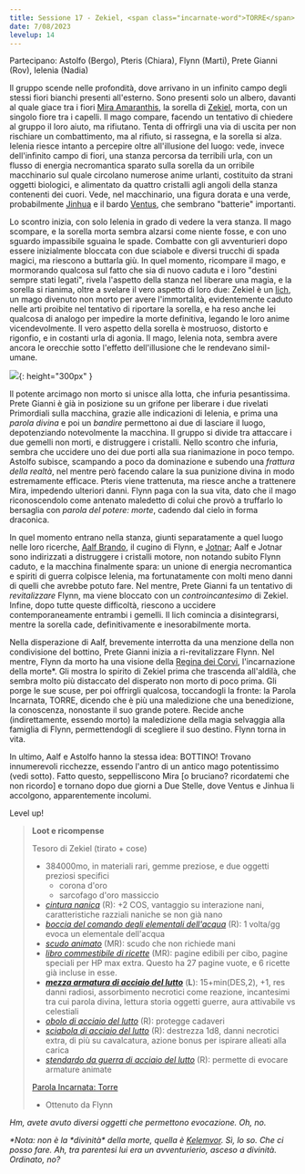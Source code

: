 ```yaml
---
title: Sessione 17 - Zekiel, <span class="incarnate-word">TORRE</span>
date: 7/08/2023
levelup: 14
---
```

Partecipano: Astolfo (Bergo), Pteris (Chiara), Flynn (Marti), Prete Gianni (Rov), Ielenia (Nadia)

Il gruppo scende nelle profondità, dove arrivano in un infinito campo degli stessi fiori bianchi presenti all'esterno. Sono presenti solo un albero, davanti al quale giace tra i fiori [Mira Amaranthis](/star/npc/east#mira-amaranthis), la sorella di [Zekiel](/star/npc/east#mira-amaranthis), morta, con un singolo fiore tra i capelli. Il mago compare, facendo un tentativo di chiedere al gruppo il loro aiuto, ma rifiutano. Tenta di offrirgli una via di uscita per non rischiare un combattimento, ma al rifiuto, si rassegna, e la sorella si alza. Ielenia riesce intanto a percepire oltre all'illusione del luogo: vede, invece dell'infinito campo di fiori, una stanza percorsa da terribili urla, con un flusso di energia necromantica sparato sulla sorella da un orribile macchinario sul quale circolano numerose anime urlanti, costituito da strani oggetti biologici, e alimentato da quattro cristalli agli angoli della stanza contenenti dei cuori. Vede, nel macchinario, una figura dorata e una verde, probabilmente [Jinhua](/star/npc/east#jinhua) e il bardo [Ventus](/star/npc/east#ventus), che sembrano "batterie" importanti.

Lo scontro inizia, con solo Ielenia in grado di vedere la vera stanza. Il mago scompare, e la sorella morta sembra alzarsi come niente fosse, e con uno sguardo impassibile sguaina le spade. Combatte con gli avventurieri dopo essere inizialmente bloccata con due sciabole e diversi trucchi di spada magici, ma riescono a buttarla giù. In quel momento, ricompare il mago, e mormorando qualcosa sul fatto che sia di nuovo caduta e i loro "destini sempre stati legati", rivela l'aspetto della stanza nel liberare una magia, e la sorella si rianima, oltre a svelare il vero aspetto di loro due: Zekiel è un [lich](https://forgottenrealms.fandom.com/wiki/Lich), un mago divenuto non morto per avere l'immortalità, evidentemente caduto nelle arti proibite nel tentativo di riportare la sorella, e ha reso anche lei qualcosa di analogo per impedire la morte definitiva, legando le loro anime vicendevolmente. Il vero aspetto della sorella è mostruoso, distorto e rigonfio, e in costanti urla di agonia. Il mago, Ielenia nota, sembra avere ancora le orecchie sotto l'effetto dell'illusione che le rendevano simil-umane.

![](https://cdna.artstation.com/p/assets/images/images/059/119/168/large/krystyna-nowek-lich2.jpg){: height="300px" }

Il potente arcimago non morto si unisce alla lotta, che infuria pesantissima. Prete Gianni è già in posizione su un grifone per liberare i due rivelati Primordiali sulla macchina, grazie alle indicazioni di Ielenia, e prima una _parola divina_ e poi un _bandire_ permettono ai due di lasciare il luogo, depotenziando notevolmente la macchina. Il gruppo si divide tra attaccare i due gemelli non morti, e distruggere i cristalli. Nello scontro che infuria, sembra che uccidere uno dei due porti alla sua rianimazione in poco tempo. Astolfo subisce, scampando a poco da dominazione e subendo una *frattura della realtà*, nel mentre però facendo calare la sua punizione divina in modo estremamente efficace. Pteris viene trattenuta, ma riesce anche a trattenere Mira, impedendo ulteriori danni. Flynn paga con la sua vita, dato che il mago riconoscendolo come antenato maledetto di colui che provò a truffarlo lo bersaglia con *parola del potere: morte*, cadendo dal cielo in forma draconica.

In quel momento entrano nella stanza, giunti separatamente a quel luogo nelle loro ricerche, [Aalf Brando](/star/npc/pgrel#aalf-brando), il cugino di Flynn, e [Jotnar](/star/npc/pgrel#jotnar-bramatempesta); Aalf e Jotnar sono indirizzati a distruggere i cristalli motore, non notando subito Flynn caduto, e la macchina finalmente spara: un unione di energia necromantica e spiriti di guerra colpisce Ielenia, ma fortunatamente con molti meno danni di quelli che avrebbe potuto fare. Nel mentre, Prete Gianni fa un tentativo di _revitalizzare_ Flynn, ma viene bloccato con un _controincantesimo_ di Zekiel. Infine, dopo tutte queste difficoltà, riescono a uccidere contemporaneamente entrambi i gemelli. Il lich comincia a disintegrarsi, mentre la sorella cade, definitivamente e inesorabilmente morta.

Nella disperazione di Aalf, brevemente interrotta da una menzione della non condivisione del bottino, Prete Gianni inizia a ri-revitalizzare Flynn. Nel mentre, Flynn da morto ha una visione della [Regina dei Corvi](https://forgottenrealms.fandom.com/wiki/Raven_Queen), l'incarnazione della morte\*. Gli mostra lo spirito di Zekiel prima che trascenda all'aldilà, che sembra molto più distaccato del disperato non morto di poco prima. Gli porge le sue scuse, per poi offrirgli qualcosa, toccandogli la fronte: la Parola Incarnata, <span class="incarnate-word">TORRE</span>, dicendo che è più una maledizione che una benedizione, la conoscenza, nonostante il suo grande potere. Recide anche (indirettamente, essendo morto) la maledizione della magia selvaggia alla famiglia di Flynn, permettendogli di scegliere il suo destino. Flynn torna in vita.

In ultimo, Aalf e Astolfo hanno la stessa idea: BOTTINO! Trovano innumerevoli ricchezze, essendo l'antro di un antico mago potentissimo (vedi sotto). Fatto questo, seppelliscono Mira [o bruciano? ricordatemi che non ricordo] e tornano dopo due giorni a Due Stelle, dove Ventus e Jinhua li accolgono, apparentemente incolumi.

Level up!

> **Loot e ricompense**
>
> Tesoro di Zekiel (tirato + cose)
> - 384000mo, in materiali rari, gemme preziose, e due oggetti preziosi specifici
>   - corona d'oro
>   - sarcofago d'oro massiccio
> - [*cintura nanica*](https://dungeonedraghi.it/compendio/oggetti-magici/oggetti-meravigliosi/cintura-nanica/) (R): +2 COS, vantaggio su interazione nani, caratteristiche razziali naniche se non già nano
> - [*boccia del comando degli elementali dell'acqua*](https://dungeonsanddragons.fandom.com/it/wiki/Boccia_del_Comando_degli_Elementali_dell%27Acqua) (R): 1 volta/gg evoca un elementale dell'acqua
> - [*scudo animato*](https://dungeonedraghi.it/compendio/oggetti-magici/armature/scudo-animato/) (MR): scudo che non richiede mani
> - [*libro commestibile di ricette*](https://old.reddit.com/r/TheGriffonsSaddlebag/comments/ayrvca/the_griffons_saddlebag_edible_book_of_recipes/) (MR): pagine edibili per cibo, pagine speciali per HP max extra. Questo ha 27 pagine vuote, e 6 ricette già incluse in esse.
> - [***mezza armatura di acciaio del lutto***](https://old.reddit.com/r/TheGriffonsSaddlebag/comments/oumbb2/the_griffons_saddlebag_mourningsteel_half_plate/) (**L**): 15+min(DES,2), +1, res danni radiosi, assorbimento necrotici come reazione, incantesimi tra cui parola divina, lettura storia oggetti guerre, aura attivabile vs celestiali
> - [*obolo di acciaio del lutto*](https://old.reddit.com/r/TheGriffonsSaddlebag/comments/wybmhi/the_griffons_saddlebag_mourningsteel_obol/) (R): protegge cadaveri
> - [*sciabola di acciaio del lutto*](https://old.reddit.com/r/TheGriffonsSaddlebag/comments/qnddsn/the_griffons_saddlebag_mourningsteel_saber_weapon/) (R): destrezza 1d8, danni necrotici extra, di più su cavalcatura, azione bonus per ispirare alleati alla carica
> - [*stendardo da guerra di acciaio del lutto*](https://old.reddit.com/r/TheGriffonsSaddlebag/comments/pejsl8/the_griffons_saddlebag_mourningsteel_war_banner/) (R): permette di evocare armature animate
>
> [Parola Incarnata: Torre](/star/oggetti#parola-incarnata-torre)
> - Ottenuto da Flynn

_Hm, avete avuto diversi oggetti che permettono evocazione. Oh, no._

_\*Nota: non è la \*divinità\* della morte, quella è [Kelemvor](https://forgottenrealms.fandom.com/wiki/Kelemvor). Sì, lo so. Che ci posso fare. Ah, tra parentesi lui era un avventurierio, asceso a divinità. Ordinato, no\?_
